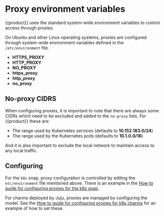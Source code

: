 # Proxy environment variables

{{product}} uses the standard system-wide environment variables to
control access through proxies.

On Ubuntu and other Linux operating systems, proxies are configured through
system-wide environment variables defined in the `/etc/environment` file.

- **HTTPS_PROXY**
- **HTTP_PROXY**
- **NO_PROXY**
- **https_proxy**
- **http_proxy**
- **no_proxy**

## No-proxy CIDRS

When configuring proxies, it is important to note that there are always some
CIDRs which need to be excluded and added to the `no-proxy` lists. For
{{product}} these are:

- The range used by Kubernetes services (defaults to **10.152.183.0/24**)
- The range used by the Kubernetes pods (defaults to **10.1.0.0/16**)

And it is also important to exclude the local network to maintain access to any
local traffic.

## Configuring

For the `k8s` snap, proxy configuration is controlled by editing the
`etc/environment` file mentioned above. There is an example in the
[How to guide for configuring proxies for the k8s snap][].

For charms deployed by Juju, proxies are managed by configuring the model. See
the [How to guide for configuring proxies for k8s charms][] for an example of
how to set these.

<!-- LINKS -->

[How to guide for configuring proxies for the k8s snap]: ../howto/proxy
[How to guide for configuring proxies for k8s charms]: ../../charm/howto/proxy
